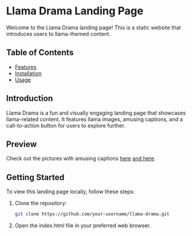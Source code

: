 # Llama Drama Landing Page

Welcome to the Llama Drama landing page! This is a static website that introduces users to llama-themed content. 

## Table of Contents

- [Features](#features)
- [Installation](#installation)
- [Usage](#usage)

## Introduction

Llama Drama is a fun and visually engaging landing page that showcases llama-related content. It features llama images, amusing captions, and a call-to-action button for users to explore further.

## Preview

Check out the pictures with amusing captions [here](https://imgur.com/g0eVPN6) [and here](https://imgur.com/eWmo36j).

## Getting Started

To view this landing page locally, follow these steps:

1. Clone the repository:

   ```bash
   git clone https://github.com/your-username/llama-drama.git
2. Open the index.html file in your preferred web browser.

   
